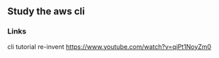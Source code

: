 ## Study the aws cli

### Links

cli tutorial re-invent
https://www.youtube.com/watch?v=qiPt1NoyZm0


